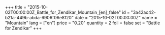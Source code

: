 +++
title = "2015-10-02T00:00:00Z_Battle_for_Zendikar_Mountain_[en]_false"
id = "3a42ac42-b21a-449b-abda-6906f06e8120"
date = "2015-10-02T00:00:00Z"
name = "Mountain"
lang = ["en"]
price = "0.20"
quantity = 2
foil = false
set = "Battle for Zendikar"
+++
